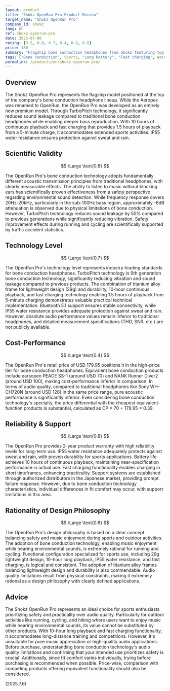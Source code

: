 ```yaml
---
layout: product
title: "Shokz OpenRun Pro Product Review"
target_name: "Shokz OpenRun Pro"
company_id: shokz
lang: en
ref: shokz-openrun-pro
date: 2025-07-06
rating: [3.5, 0.8, 0.7, 0.4, 0.8, 0.8]
price: 180
summary: "Flagship bone conduction headphones from Shokz featuring top-tier positioning in their lineup. Enhanced audio quality through TurboPitch technology with 10-hour long playback and fast charging support. Design balances safety and practicality for sports applications. While facing physical limitations in audio quality, achieves high completion as bone conduction headphones. Pricing is higher compared to competing products, but reasonable considering brand value and technical capabilities."
tags: ["Bone conduction", Sports, "Long battery", "Fast charging", Waterproof]
permalink: /products/en/shokz-openrun-pro/
---
```


## Overview

The Shokz OpenRun Pro represents the flagship model positioned at the top of the company's bone conduction headphone lineup. While the Aeropex was renamed to OpenRun, the OpenRun Pro was developed as an entirely new premium model. Through TurboPitch technology, it significantly reduces sound leakage compared to traditional bone conduction headphones while enabling deeper bass reproduction. With 10 hours of continuous playback and fast charging that provides 1.5 hours of playback from a 5-minute charge, it accommodates extended sports activities. IP55 water resistance ensures protection against sweat and rain.

## Scientific Validity

$$ \Large \text{0.8} $$

The OpenRun Pro's bone conduction technology adopts fundamentally different acoustic transmission principles from traditional headphones, with clearly measurable effects. The ability to listen to music without blocking ears has scientifically proven effectiveness from a safety perspective regarding environmental sound detection. While frequency response covers 20Hz-20kHz, particularly in the sub-100Hz bass region, approximately -8dB attenuation is observed due to physical limitations of bone conduction. However, TurboPitch technology reduces sound leakage by 50% compared to previous generations while significantly reducing vibration. Safety improvement effects during running and cycling are scientifically supported by traffic accident statistics.

## Technology Level

$$ \Large \text{0.7} $$

The OpenRun Pro's technology level represents industry-leading standards for bone conduction headphones. TurboPitch technology is 9th generation bone conduction technology, significantly reducing vibration and sound leakage compared to previous products. The combination of titanium alloy frame for lightweight design (29g) and durability, 10-hour continuous playback, and fast charging technology enabling 1.5 hours of playback from 5-minute charging demonstrates valuable practical technical implementation. Bluetooth 5.1 support ensures stable connectivity, while IP55 water resistance provides adequate protection against sweat and rain. However, absolute audio performance values remain inferior to traditional headphones, and detailed measurement specifications (THD, SNR, etc.) are not publicly available.

## Cost-Performance

$$ \Large \text{0.4} $$

The OpenRun Pro's retail price of USD 179.95 positions it in the high-price tier for bone conduction headphones. Equivalent bone conduction products include earsopen PEACE SS-1 (around USD 70) and NANK Runner Diver2 (around USD 100), making cost-performance inferior in comparison. In terms of audio quality, compared to traditional headphones like Sony WH-CH720N (around USD 128) in the same price range, pure acoustic performance is significantly inferior. Even considering bone conduction technology's specialty, the price differential with the cheapest equivalent-function products is substantial, calculated as CP = 70 ÷ 179.95 = 0.39.

## Reliability & Support

$$ \Large \text{0.8} $$

The OpenRun Pro provides 2-year product warranty with high reliability levels for long-term use. IP55 water resistance adequately protects against sweat and rain, with proven durability for sports applications. Battery life achieves 10 hours of continuous playback, maintaining near-specification performance in actual use. Fast charging functionality enables charging in short timeframes, enhancing practicality. Support systems are established through authorized distributors in the Japanese market, providing prompt failure response. However, due to bone conduction technology characteristics, individual differences in fit comfort may occur, with support limitations in this area.

## Rationality of Design Philosophy

$$ \Large \text{0.8} $$

The OpenRun Pro's design philosophy is based on a clear concept balancing safety and music enjoyment during sports and outdoor activities. The adoption of bone conduction technology, enabling music enjoyment while hearing environmental sounds, is extremely rational for running and cycling. Functional configuration specialized for sports use, including 29g lightweight design, 10-hour long playback, IP55 water resistance, and fast charging, is logical and consistent. The adoption of titanium alloy frames balancing lightweight design and durability is also commendable. Audio quality limitations result from physical constraints, making it extremely rational as a design philosophy with clearly defined applications.

## Advice

The Shokz OpenRun Pro represents an ideal choice for sports enthusiasts prioritizing safety and practicality over audio quality. Particularly for outdoor activities like running, cycling, and hiking where users want to enjoy music while hearing environmental sounds, its value cannot be substituted by other products. With 10-hour long playback and fast charging functionality, it accommodates long-distance training and competitions. However, it's unsuitable for pure music appreciation or high-quality audio applications. Before purchase, understanding bone conduction technology's audio quality limitations and confirming that your intended use prioritizes safety is crucial. Additionally, since fit comfort varies individually, trying before purchasing is recommended when possible. Price-wise, comparison with competing products offering equivalent functionality should also be considered.

(2025.7.6)